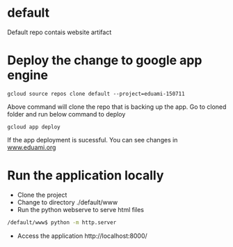 # default
Default repo contais website artifact
# Deploy the change to google app engine
    gcloud source repos clone default --project=eduami-150711
Above command will clone the repo that is backing up the app.
Go to cloned folder and run below command to deploy

    gcloud app deploy
If the app deployment is sucessful. You can see changes in www.eduami.org

# Run the application locally
- Clone the project
- Change to directory ./default/www
- Run the python webserve to serve html files
```bash
/default/www$ python -m http.server
```
- Access the application http://localhost:8000/


